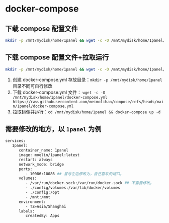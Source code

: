 # docker-compose

## 下载 compose 配置文件
```bash
mkdir -p /mnt/mydisk/home/1panel && wget -c -O /mnt/mydisk/home/1panel/docker-compose.yml https://raw.githubusercontent.com/meimolihan/compose/refs/heads/main/1panel/docker-compose.yml && cat /mnt/mydisk/home/1panel/docker-compose.yml
```

## 下载 compose 配置文件+拉取运行
```bash
mkdir -p /mnt/mydisk/home/1panel && wget -c -O /mnt/mydisk/home/1panel/docker-compose.yml https://raw.githubusercontent.com/meimolihan/compose/refs/heads/main/1panel/docker-compose.yml && cd /mnt/mydisk/home/1panel && docker-compose up -d
```

1. 创建 docker-compose.yml 存放目录：`mkdir -p /mnt/mydisk/home/1panel`目录不同可自行修改
2. 下载 docker-compose.yml 文件：  `wget -c -O /mnt/mydisk/home/1panel/docker-compose.yml https://raw.githubusercontent.com/meimolihan/compose/refs/heads/main/1panel/docker-compose.yml `
3. 拉取镜像并运行：`cd /mnt/mydisk/home/1panel && docker-compose up -d`

## 需要修改的地方，以 `1panel` 为例

```bash
services:
   1panel:
      container_name: 1panel
      image: moelin/1panel:latest
      restart: always
      network_mode: bridge
      ports:
         - 10086:10086 ## 冒号左边修改为，自己喜欢的端口。
      volumes:
         - /var/run/docker.sock:/var/run/docker.sock ## 不需要修改。
         - ./config/volumes:/var/lib/docker/volumes
         - ./config:/opt
         - /mnt:/mnt
      environment:
         - TZ=Asia/Shanghai
      labels:
         createdBy: Apps
```
